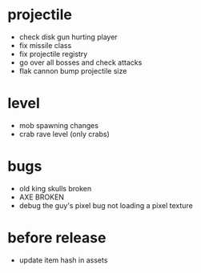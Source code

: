 # projectile

* check disk gun hurting player
* fix missile class
* fix projectile registry
* go over all bosses and check attacks
* flak cannon bump projectile size

# level

* mob spawning changes
* crab rave level (only crabs)

# bugs

* old king skulls broken
* AXE BROKEN
* debug the guy's pixel bug not loading a pixel texture

# before release

* update item hash in assets